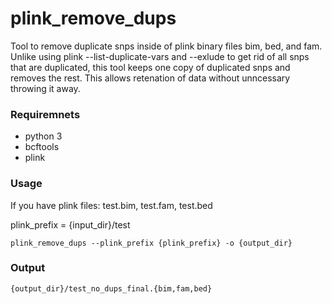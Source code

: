 # plink_remove_dups
Tool to remove duplicate snps inside of plink binary files bim, bed, and fam. Unlike using plink --list-duplicate-vars and --exlude to get rid of all snps that are duplicated, this tool keeps one copy of duplicated snps and removes the rest. This allows retenation of data without unncessary throwing it away.  

### Requiremnets 
- python 3
- bcftools
- plink 

### Usage

If you have plink files: test.bim, test.fam, test.bed 

plink_prefix = {input_dir}/test 

`plink_remove_dups --plink_prefix {plink_prefix} -o {output_dir}` 

### Output 

`{output_dir}/test_no_dups_final.{bim,fam,bed}`
